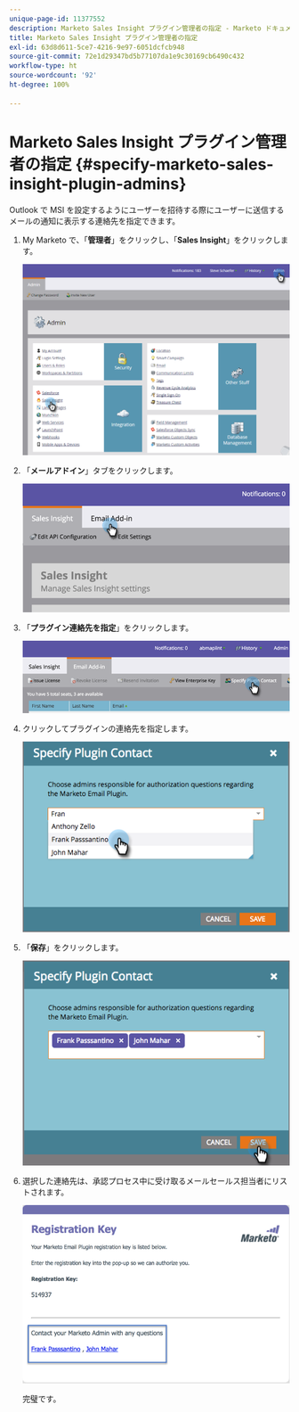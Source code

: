 ```yaml
---
unique-page-id: 11377552
description: Marketo Sales Insight プラグイン管理者の指定 - Marketo ドキュメント - 製品ドキュメント
title: Marketo Sales Insight プラグイン管理者の指定
exl-id: 63d8d611-5ce7-4216-9e97-6051dcfcb948
source-git-commit: 72e1d29347bd5b77107da1e9c30169cb6490c432
workflow-type: ht
source-wordcount: '92'
ht-degree: 100%

---
```


# Marketo Sales Insight プラグイン管理者の指定 {#specify-marketo-sales-insight-plugin-admins}

Outlook で MSI を設定するようにユーザーを招待する際にユーザーに送信するメールの通知に表示する連絡先を指定できます。

1. My Marketo で、「**管理者**」をクリックし、「**Sales Insight**」をクリックします。

   ![](assets/image2016-7-25-14-3a12-3a59.png)

1. 「**メールアドイン**」タブをクリックします。

   ![](assets/image2016-7-25-14-3a2-3a53.png)

1. 「**プラグイン連絡先を指定**」をクリックします。

   ![](assets/image2016-7-25-14-3a7-3a27.png)

1. クリックしてプラグインの連絡先を指定します。

   ![](assets/image2016-8-25-11-3a21-3a38.png)

1. 「**保存**」をクリックします。

   ![](assets/image2016-8-25-11-3a17-3a7.png)

1. 選択した連絡先は、承認プロセス中に受け取るメールセールス担当者にリストされます。

   ![](assets/image2016-8-25-11-3a33-3a33.png)

   完璧です。
